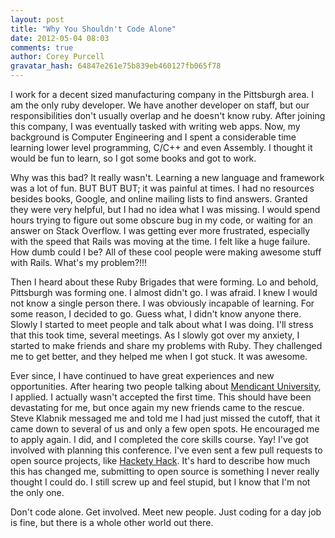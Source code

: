 ```yaml
---
layout: post
title: "Why You Shouldn't Code Alone"
date: 2012-05-04 08:03
comments: true
author: Corey Purcell
gravatar_hash: 64847e261e75b839eb460127fb065f78
---
```



I work for a decent sized manufacturing company in the Pittsburgh area. I am the
only ruby developer. We have another developer on staff, but our
responsibilities don't usually overlap and he doesn't know ruby. After joining
this company, I was eventually tasked with writing web apps. Now, my background
is Computer Engineering and I spent a considerable time learning lower level
programming, C/C++ and even Assembly. I thought it would be fun to learn, so I
got some books and got to work.

Why was this bad? It really wasn't. Learning a new language and framework was a
lot of fun. BUT BUT BUT; it was painful at times. I had no resources besides
books, Google, and online mailing lists to find answers. Granted they were very
helpful, but I had no idea what I was missing. I would spend hours trying to
figure out some obscure bug in my code, or waiting for an answer on Stack
Overflow. I was getting ever more frustrated, especially with the speed that
Rails was moving at the time. I felt like a huge failure. How dumb could I be?
All of these cool people were making awesome stuff with Rails. What's my
problem?!!!

Then I heard about these Ruby Brigades that were forming. Lo and behold,
Pittsburgh was forming one. I almost didn't go. I was afraid. I knew I would not
know a single person there. I was obviously incapable of learning. For some
reason, I decided to go. Guess what, I didn't know anyone there. Slowly I
started to meet people and talk about what I was doing. I'll stress that this
took time, several meetings. As I slowly got over my anxiety, I started to make
friends and share my problems with Ruby. They challenged me to get better, and
they helped me when I got stuck. It was awesome.

Ever since, I have continued to have great experiences and new opportunities.
After hearing two people talking about [Mendicant University](http://mendicantuniversity.org/), I applied. I actually wasn't
accepted the first time. This should have been devastating for me, but once
again my new friends came to the rescue. Steve Klabnik messaged me and told me I
had just missed the cutoff, that it came down to several of us and only a few
open spots. He encouraged me to apply again. I did, and I completed the core
skills course. Yay! I've got involved with planning this conference. I've even
sent a few pull requests to open source projects, like [Hackety Hack](http://hackety.com/). It's hard to describe how much this has changed me,
submitting to open source is something I never really thought I could do. I
still screw up and feel stupid, but I know that I'm not the only one.

Don't code alone. Get involved. Meet new people. Just coding for a day job is
fine, but there is a whole other world out there.
